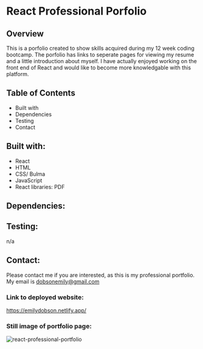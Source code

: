 # React Professional Porfolio

## Overview
This is a porfolio created to show skills acquired during my 12 week coding bootcamp. The porfolio has links to seperate pages for viewing my resume and a little introduction about myself. I have actually enjoyed working on the front end of React and would like to become more knowledgable with this platform.

## Table of Contents

* Built with
* Dependencies
* Testing
* Contact

## Built with:
- React
- HTML
- CSS/ Bulma
- JavaScript
- React libraries: PDF

## Dependencies:


## Testing:
n/a

## Contact:

Please contact me if you are interested, as this is my professional portfolio. My email is dobsonemily@gmail.com

### Link to deployed website: 
https://emilydobson.netlify.app/



### Still image of portfolio page: 
![react-professional-portfolio](public/images/screen.png)